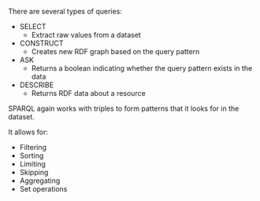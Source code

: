 There are several types of queries:
- SELECT
	- Extract raw values from a dataset
- CONSTRUCT
	- Creates new RDF graph based on the query pattern
- ASK
	- Returns a boolean indicating whether the query pattern exists in the data
- DESCRIBE
	- Returns RDF data about a resource

SPARQL again works with triples to form patterns that it looks for in the dataset.

It allows for:
- Filtering
- Sorting
- Limiting
- Skipping
- Aggregating
- Set operations